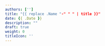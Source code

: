 ```yaml
---
authors: ['']
title: "{{ replace .Name "-" " " | title }}"
date: {{ .Date }}
description: ""
draft: true
weight: 0
titleIcon: ''
---
```



